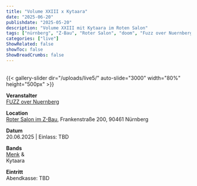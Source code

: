 ```yaml
---
title: "Volume XXIII x Kytaara"
date: "2025-06-20"
publishdate: "2025-05-20"
description: "Volume XXIII mit Kytaara im Roten Salon"
tags: ["nürnberg", "Z-Bau", "Roter Salon", "doom", "Fuzz over Nuernberg", "Volume XXIII"]
categories: ["live"]
ShowRelated: false
showToc: false
ShowBreadCrumbs: false
---
```


&nbsp;  
{{< gallery-slider dir="/uploads/live5/" auto-slide="3000" width="80%" height="500px" >}}

**Veranstalter**  
[FUZZ over Nuernberg](https://www.instagram.com/fuzzovernuernberg/?hl=de)

**Location**  
[Roter Salon im Z-Bau](https://z-bau.com/), Frankenstraße 200, 90461 Nürnberg

**Datum**  
20.06.2025 | Einlass: TBD

**Bands**  
[Menk](https://www.instagram.com/menkband/) &  
Kytaara  

**Eintritt**  
Abendkasse: TBD  
